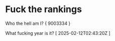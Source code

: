# Fuck the rankings

Who the hell am I?
{ 9003334 }

What fucking year is it?
[ 2025-02-12T02:43:20Z ]
